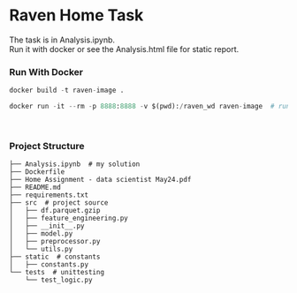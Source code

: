 # Raven Home Task



The task is in Analysis.ipynb.<br>
Run it with docker or see the Analysis.html file for static report.


### Run With Docker

```python
docker build -t raven-image .
```

```python
docker run -it --rm -p 8888:8888 -v $(pwd):/raven_wd raven-image  # run with jupyter notebook
```

<br>

### Project Structure

```
├── Analysis.ipynb  # my solution
├── Dockerfile
├── Home Assignment - data scientist May24.pdf
├── README.md
├── requirements.txt
├── src  # project source
│   ├── df.parquet.gzip
│   ├── feature_engineering.py
│   ├── __init__.py
│   ├── model.py
│   ├── preprocessor.py
│   └── utils.py
├── static  # constants
│   ├── constants.py
└── tests  # unittesting
    └── test_logic.py
```

